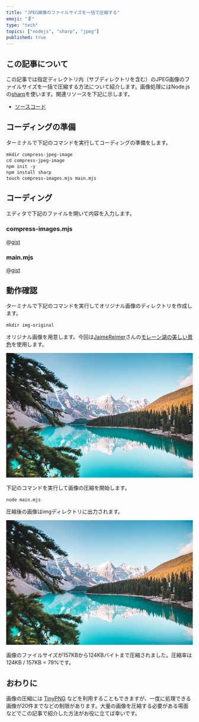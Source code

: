 ```yaml
---
title: "JPEG画像のファイルサイズを一括で圧縮する"
emoji: "🗜"
type: "tech"
topics: ["nodejs", "sharp", "jpeg"]
published: true
---
```


## この記事について

この記事では指定ディレクトリ内（サブディレクトリを含む）のJPEG画像のファイルサイズを一括で圧縮する方法について紹介します。画像処理にはNode.jsの[sharp](https://www.npmjs.com/package/sharp)を使います。関連リソースを下記に示します。

- [ソースコード](https://gist.github.com/tatsuyasusukida/928d7a6f655d07f49551e53dd3861da8#file-compress-image-mjs)




## コーディングの準備

ターミナルで下記のコマンドを実行してコーディングの準備をします。

```shell
mkdir compress-jpeg-image
cd compress-jpeg-image
npm init -y
npm install sharp
touch compress-images.mjs main.mjs
```



## コーディング

エディタで下記のファイルを開いて内容を入力します。

### compress-images.mjs

@[gist](https://gist.github.com/tatsuyasusukida/928d7a6f655d07f49551e53dd3861da8?file=compress-images.mjs)

### main.mjs

@[gist](https://gist.github.com/tatsuyasusukida/928d7a6f655d07f49551e53dd3861da8?file=main.mjs)



## 動作確認

ターミナルで下記のコマンドを実行してオリジナル画像のディレクトリを作成します。

```shell
mkdir img-original
```

オリジナル画像を用意します。今回は[JaimeReimer](https://www.pexels.com/ja-jp/@jaime-reimer-1376930/)さんの[モレーン湖の美しい景色](https://www.pexels.com/ja-jp/photo/2662116/)を使用します。

![](/images/articles/compress-jpeg-image/img-check-01.jpg)

下記のコマンドを実行して画像の圧縮を開始します。

```shell
node main.mjs
```

圧縮後の画像はimgディレクトリに出力されます。

![](/images/articles/compress-jpeg-image/img-check-02.jpg)

画像のファイルサイズが157KBから124KBバイトまで圧縮されました。圧縮率は124KB / 157KB = 79%です。



## おわりに

画像の圧縮には [TinyPNG](https://tinypng.com/) などを利用することもできますが、一度に処理できる画像が20件までなどの制限があります。大量の画像を圧縮する必要がある場面などでこの記事で紹介した方法がお役に立てば幸いです。
